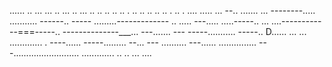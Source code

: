...... .. ... ... .. ... .. ... .. .. .. .. .. . .. .. .. .. .. . .. . .... 
..... ...
--.. .......
... --------.....
........... ------.. -----
.........-------------
.. .....
---..... .....-----.. 
... ....------------===-----.. 
--------------___... ---....... ---
-----........... -----.. D...... 
... ... ............. . ----...... -----......... --... ---
.......... ---...... 
............... 
---.......................... 
............. 
.. 
.. 
... ....
